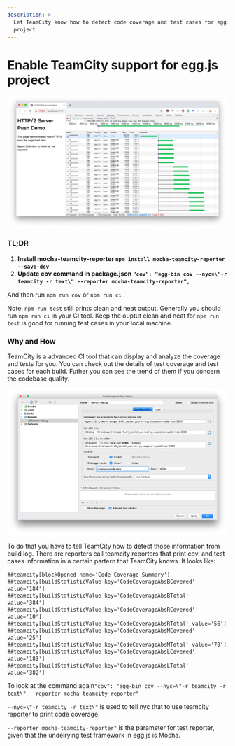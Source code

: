 ```yaml
---
description: >-
  Let TeamCity know how to detect code coverage and test cases for egg.js
  project
---
```


# Enable TeamCity support for egg.js project

![](.gitbook/assets/image%20%283%29.png)

### **TL;DR**

1. **Install mocha-teamcity-reporter `npm install mocha-teamcity-reporter --save-dev`**
2. **Update cov command in package.json `"cov": "egg-bin cov --nyc=\"-r teamcity -r text\" --reporter mocha-teamcity-reporter",`**

And then run `npm run cov` or `npm run ci` .

Note: `npm run test` still prints clean and neat output. Generally you should run `npm run ci` in your CI tool. Keep the ouptut clean and neat for `npm run test` is good for running test cases in your local machine.

### Why and How

TeamCity is a advanced CI tool that can display and analyze the coverage and tests for you. You can check out the details of test coverage and test cases for each build. Futher you can see the trend of them if you concern the codebase quality.

 

![](.gitbook/assets/image%20%2810%29.png)

To do that you have to tell TeamCity how to detect those information from build log. There are reporters call teamcity reporters that print cov. and test cases information in a certain partern that TeamCity knows. It looks like:

```text
##teamcity[blockOpened name='Code Coverage Summary']
##teamcity[buildStatisticValue key='CodeCoverageAbsBCovered' value='184']
##teamcity[buildStatisticValue key='CodeCoverageAbsBTotal' value='384']
##teamcity[buildStatisticValue key='CodeCoverageAbsRCovered' value='10']
##teamcity[buildStatisticValue key='CodeCoverageAbsRTotal' value='56']
##teamcity[buildStatisticValue key='CodeCoverageAbsMCovered' value='25']
##teamcity[buildStatisticValue key='CodeCoverageAbsMTotal' value='70']
##teamcity[buildStatisticValue key='CodeCoverageAbsLCovered' value='183']
##teamcity[buildStatisticValue key='CodeCoverageAbsLTotal' value='382']
```

To look at the command again`"cov": "egg-bin cov --nyc=\"-r teamcity -r text\" --reporter mocha-teamcity-reporter"`

`--nyc=\"-r teamcity -r text\"` is used to tell nyc that to use teamcity reporter to print code coverage.

`--reporter mocha-teamcity-reporter"` is the parameter for test  reporter, given that the undelrying test framework in egg.js is Mocha.


